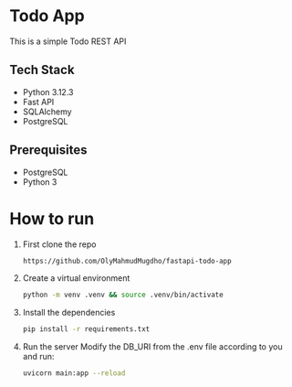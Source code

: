 # Todo App
This is a simple Todo REST API

## Tech Stack
- Python 3.12.3
- Fast API
- SQLAlchemy
- PostgreSQL

## Prerequisites
- PostgreSQL
- Python 3

# How to run
1. First clone the repo
    ```bash
    https://github.com/OlyMahmudMugdho/fastapi-todo-app
    ```

2. Create a virtual environment
    ```bash
    python -m venv .venv && source .venv/bin/activate
    ```

3. Install the dependencies
    ```bash
    pip install -r requirements.txt
    ```

4. Run the server
   Modify the DB_URI from the .env file according to you and run:
    ```bash
    uvicorn main:app --reload
    ```